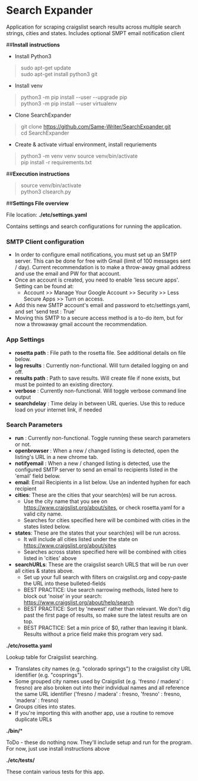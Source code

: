 
# Search Expander
Application for scraping craigslist search results across multiple search strings, cities and states. Includes optional SMPT email notification client

##__Install instructions__

- Install Python3 
> sudo apt-get update \
> sudo apt-get install python3 git
- Install venv 
> python3 -m pip install --user --upgrade pip \
> python3 -m pip install --user virtualenv
- Clone SearchExpander
> git clone https://github.com/Same-Writer/SearchExpander.git \
> cd SearchExpander
- Create & activate virtual environment, install requriements
> python3 -m venv venv 
> source venv/bin/activate \
> pip install -r requirements.txt

##__Execution instructions__
> source venv/bin/activate \
> python3 clsearch.py

##__Settings File overview__

File location: **./etc/settings.yaml**

Contains settings and search configurations for running the application. 

### SMTP Client configuration
* In order to configure email notifications, you must set up an SMTP server. This can be done for free with Gmail (limit of 100 messages sent / day). Current recommendation is to make a throw-away gmail address and use the email and PW for that account.
* Once an account is created, you need to enable 'less secure apps'. Setting can be found at:
  * Account >> Manage Your Google Account >> Security >> Less Secure Apps >> Turn on access.
* Add this new SMTP account's email and password to etc/settings.yaml, and set 'send test : True' 
* Moving this SMTP to a secure access method is a to-do item, but for now a throwaway gmail account the recommendation. 
  
### App Settings
* __rosetta path__ :    File path to the rosetta file. See additional details on file below. 
* __log results__ :     Currently non-functional. Will turn detailed logging on and off.
* __results path__ :    Path to save results. Will create file if none exists, but must be pointed to an existing directory.
* __verbose__ :         Currently non-functional. Will toggle verbose command line output
* __searchdelay__ :     Time delay in between URL queries. Use this to reduce load on your internet link, if needed
  
### Search Parameters
* __run__ :             Currently non-functional. Toggle running these search parameters or not.
* __openbrowser__ :     When a new / changed listing is detected, open the listing's URL in a new chrome tab. 
* __notifyemail__ :     When a new / changed listing is detected, use the configured SMTP server to send an email to recipients listed in the 'email' field below. 
* __email__:            Email Recipients in a list below. Use an indented hyphen for each recipient
* __cities__:           These are the cities that your search(es) will be run across. 
    * Use the city name that you see on https://www.craigslist.org/about/sites, or check rosetta.yaml for a valid city name.
    * Searches for cities specified here will be combined with cities in the states listed below.
* __states__:           These are the states that your search(es) will be run across. 
    * It will include all cities listed under the state on https://www.craigslist.org/about/sites
    * Searches across states specified here will be combined with cities listed in 'cities' above
* __searchURLs__:       These are the craigslist search URLS that will be run over all cities & states above. 
    * Set up your full search with filters on craigslist.org and copy-paste the URL into these bulleted-fields
    * BEST PRACTICE: Use search narrowing methods, listed here to block out 'noise' in your search: https://www.craigslist.org/about/help/search
    * BEST PRACTICE: Sort by 'newest' rather than relevant. We don't dig past the first page of results, so make sure the latest results are on top. 
    * BEST PRACTICE: Set a min price of $0, rather than leaving it blank. Results without a price field make this program very sad.

**./etc/rosetta.yaml**

Lookup table for Craigslist searching. 
* Translates city names  (e.g. "colorado springs") to the craigslist city URL identifier (e.g. "cosprings").
* Some grouped city names used by Craigslist (e.g. 'fresno / madera' : fresno) are also broken out into their individual names and all reference the same URL identifier ('fresno / madera' : fresno, 'fresno' : fresno, 'madera' : fresno)
* Groups cities into states.
* If you're importing this with another app, use a routine to remove duplicate URLs

**./bin/***

ToDo - these do nothing now. They'll include setup and run for the program. For now, just use install instructions above

**./etc/tests/**

These contain various tests for this app. 